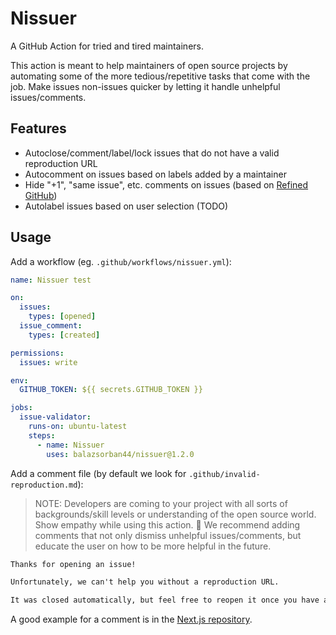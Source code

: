 # Nissuer

A GitHub Action for tried and tired maintainers.

This action is meant to help maintainers of open source projects by automating some of the more tedious/repetitive tasks that come with the job. Make issues non-issues quicker by letting it handle unhelpful issues/comments.

## Features

- Autoclose/comment/label/lock issues that do not have a valid reproduction URL
- Autocomment on issues based on labels added by a maintainer
- Hide "+1", "same issue", etc. comments on issues (based on [Refined GitHub](https://github.com/refined-github/refined-github/blob/c864a20b57bb433aaf3952f88d83c9fc481ae6ff/source/helpers/is-low-quality-comment.ts#L2-L3))
- Autolabel issues based on user selection (TODO)

## Usage

Add a workflow (eg. `.github/workflows/nissuer.yml`):

```.github/workflows/nissuer.yml
name: Nissuer test

on:
  issues:
    types: [opened]
  issue_comment:
    types: [created]

permissions:
  issues: write

env:
  GITHUB_TOKEN: ${{ secrets.GITHUB_TOKEN }}

jobs:
  issue-validator:
    runs-on: ubuntu-latest
    steps:
      - name: Nissuer
        uses: balazsorban44/nissuer@1.2.0
```

Add a comment file (by default we look for `.github/invalid-reproduction.md`):

> NOTE: Developers are coming to your project with all sorts of backgrounds/skill levels or understanding of the open source world. Show empathy while using this action. 💚 We recommend adding comments that not only dismiss unhelpful issues/comments, but educate the user on how to be more helpful in the future.

```md
Thanks for opening an issue!

Unfortunately, we can't help you without a reproduction URL.

It was closed automatically, but feel free to reopen it once you have a reproduction URL.
```

A good example for a comment is in the [Next.js repository](https://github.com/vercel/next.js/blob/canary/.github/actions/issue-validator/repro-link/invalid-link.md).
